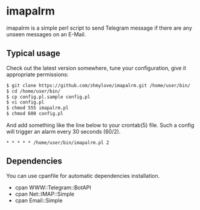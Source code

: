 # imapalrm

imapalrm is a simple perl script to send Telegram message if there are any unseen messages on an E-Mail.

## Typical usage

Check out the latest version somewhere, tune your configuration, give it appropriate permissions:

```sh
$ git clone https://github.com/zhmylove/imapalrm.git /home/user/bin/
$ cd /home/user/bin/
$ cp config.pl.sample config.pl
$ vi config.pl
$ chmod 555 imapalrm.pl
$ chmod 600 config.pl
```

And add something like the line below to your crontab(5) file.
Such a config will trigger an alarm every 30 seconds (60/2).

```
* * * * * /home/user/bin/imapalrm.pl 2
```

## Dependencies

You can use cpanfile for automatic dependencies installation.

* cpan WWW::Telegram::BotAPI
* cpan Net::IMAP::Simple
* cpan Email::Simple
